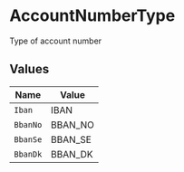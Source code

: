 # AccountNumberType

Type of account number


## Values

| Name     | Value    |
| -------- | -------- |
| `Iban`   | IBAN     |
| `BbanNo` | BBAN_NO  |
| `BbanSe` | BBAN_SE  |
| `BbanDk` | BBAN_DK  |